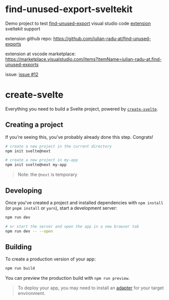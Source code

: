 # find-unused-export-sveltekit

Demo project to test [find-unused-export](https://github.com/iulian-radu-at/find-unused-exports) visual studio code [extension](https://marketplace.visualstudio.com/items?itemName=iulian-radu-at.find-unused-exports) sveltekit support

extension github repo: https://github.com/iulian-radu-at/find-unused-exports

extension at vscode marketplace: https://marketplace.visualstudio.com/items?itemName=iulian-radu-at.find-unused-exports

issue: [issue #12](https://github.com/iulian-radu-at/find-unused-exports/issues/12#issuecomment-1030168011)

# create-svelte

Everything you need to build a Svelte project, powered by [`create-svelte`](https://github.com/sveltejs/kit/tree/master/packages/create-svelte).

## Creating a project

If you're seeing this, you've probably already done this step. Congrats!

```bash
# create a new project in the current directory
npm init svelte@next

# create a new project in my-app
npm init svelte@next my-app
```

> Note: the `@next` is temporary

## Developing

Once you've created a project and installed dependencies with `npm install` (or `pnpm install` or `yarn`), start a development server:

```bash
npm run dev

# or start the server and open the app in a new browser tab
npm run dev -- --open
```

## Building

To create a production version of your app:

```bash
npm run build
```

You can preview the production build with `npm run preview`.

> To deploy your app, you may need to install an [adapter](https://kit.svelte.dev/docs/adapters) for your target environment.
